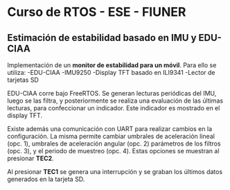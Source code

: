 # Curso de RTOS - ESE - FIUNER
## Estimación de estabilidad basado en IMU y EDU-CIAA

Implementación de un **monitor de estabilidad para un móvil**. Para ello se utiliza:
-EDU-CIAA
-IMU9250
-Display TFT basado en ILI9341
-Lector de tarjetas SD

EDU-CIAA corre bajo FreeRTOS. Se generan lecturas periódicas del IMU, luego se las filtra, y posteriormente se realiza una evaluación de las últimas lecturas, para confeccionar un indicador. Este indicador es mostrado en el display TFT. 

Existe además una comunicación con UART para realizar cambios en la configuración. La misma permite cambiar umbrales de aceleración lineal (opc. 1),  umbrales de aceleración angular (opc. 2) parámetros de los filtros (opc. 3), y el periodo de muestreo (opc. 4). Estas opciones se muestran al presionar **TEC2**.

Al presionar **TEC1** se genera una interrupción y se graban los últimos datos generados en la tarjeta SD.


